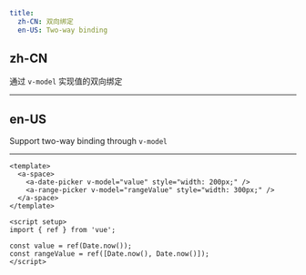 ```yaml
title:
  zh-CN: 双向绑定
  en-US: Two-way binding
```

## zh-CN

通过 `v-model` 实现值的双向绑定

---

## en-US

Support two-way binding through `v-model`

---

```vue
<template>
  <a-space>
    <a-date-picker v-model="value" style="width: 200px;" />
    <a-range-picker v-model="rangeValue" style="width: 300px;" />
  </a-space>
</template>

<script setup>
import { ref } from 'vue';

const value = ref(Date.now());
const rangeValue = ref([Date.now(), Date.now()]);
</script>
```
